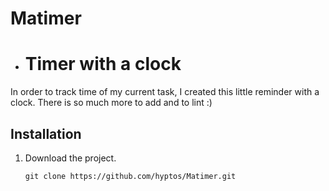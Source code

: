 # Matimer
- # Timer with a clock

In order to track time of my current task, I created this little reminder with a clock. There is so much more to add and to lint :)

## Installation

1. Download the project.

   ```
   git clone https://github.com/hyptos/Matimer.git
   ```

